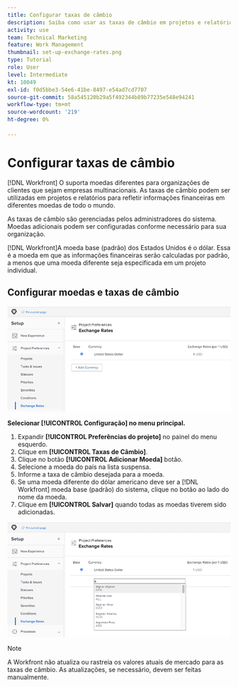 ```yaml
---
title: Configurar taxas de câmbio
description: Saiba como usar as taxas de câmbio em projetos e relatórios para refletir informações financeiras em diferentes moedas do mundo inteiro.
activity: use
team: Technical Marketing
feature: Work Management
thumbnail: set-up-exchange-rates.png
type: Tutorial
role: User
level: Intermediate
kt: 10049
exl-id: f0d5bbe3-54e6-41be-8497-e54ad7cd7707
source-git-commit: 58a545120b29a5f492344b89b77235e548e94241
workflow-type: tm+mt
source-wordcount: '219'
ht-degree: 0%

---
```


# Configurar taxas de câmbio

[!DNL Workfront] O suporta moedas diferentes para organizações de clientes que sejam empresas multinacionais. As taxas de câmbio podem ser utilizadas em projetos e relatórios para refletir informações financeiras em diferentes moedas de todo o mundo.

As taxas de câmbio são gerenciadas pelos administradores do sistema. Moedas adicionais podem ser configuradas conforme necessário para sua organização.

[!DNL Workfront]A moeda base (padrão) dos Estados Unidos é o dólar. Essa é a moeda em que as informações financeiras serão calculadas por padrão, a menos que uma moeda diferente seja especificada em um projeto individual.

## Configurar moedas e taxas de câmbio

![Uma imagem da seleção das taxas de câmbio](assets/setting-up-finances-4.png)

**Selecionar [!UICONTROL Configuração] no menu principal.**

1. Expandir **[!UICONTROL Preferências do projeto]** no painel do menu esquerdo.
1. Clique em **[!UICONTROL Taxas de Câmbio]**.
1. Clique no botão **[!UICONTROL Adicionar Moeda]** botão.
1. Selecione a moeda do país na lista suspensa.
1. Informe a taxa de câmbio desejada para a moeda.
1. Se uma moeda diferente do dólar americano deve ser a [!DNL Workfront] moeda base (padrão) do sistema, clique no botão ao lado do nome da moeda.
1. Clique em **[!UICONTROL Salvar]** quando todas as moedas tiverem sido adicionadas.

![Uma imagem de adicionar uma moeda à lista de taxas de câmbio](assets/setting-up-finances-5.png)

>[!NOTE]
>
>A Workfront não atualiza ou rastreia os valores atuais de mercado para as taxas de câmbio. As atualizações, se necessário, devem ser feitas manualmente.
